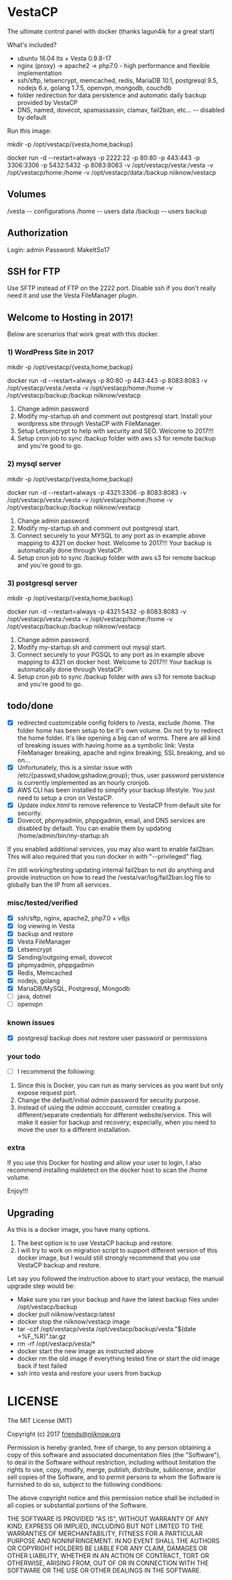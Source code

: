 # VestaCP
The ultimate control panel with docker (thanks lagun4ik for a great start)

What's included?
* ubuntu 16.04 lts + Vesta 0.9.8-17
* nginx (proxy) -> apache2 -> php7.0 - high performance and flexible implementation
* ssh/sftp, letsencrypt, memcached, redis, MariaDB 10.1, postgresql 9.5, nodejs 6.x, golang 1.7.5, openvpn, mongodb, couchdb
* folder redirection for data persistence and automatic daily backup provided by VestaCP
* DNS, named, dovecot, spamassassin, clamav, fail2ban, etc... -- disabled by default

Run this image:

mkdir -p /opt/vestacp/{vesta,home,backup}

docker run -d --restart=always -p 2222:22 -p 80:80 -p 443:443 -p 3306:3306 -p 5432:5432 -p 8083:8083 -v /opt/vestacp/vesta:/vesta -v /opt/vestacp/home:/home -v /opt/vestacp/data:/backup niiknow/vestacp

## Volumes
/vesta  -- configurations
/home   -- users data
/backup -- users backup

## Authorization
Login: admin Password: MakeItSo17

## SSH for FTP
Use SFTP instead of FTP on the 2222 port.  Disable ssh if you don't really need it and use the Vesta FileManager plugin.

## Welcome to Hosting in 2017!
Below are scenarios that work great with this docker.

### 1) WordPress Site in 2017
mkdir -p /opt/vestacp/{vesta,home,backup}

docker run -d --restart=always -p 80:80 -p 443:443 -p 8083:8083 -v /opt/vestacp/vesta:/vesta -v /opt/vestacp/home:/home -v /opt/vestacp/backup:/backup niiknow/vestacp

1. Change admin password
2. Modify my-startup.sh and comment out postgresql start.  Install your wordpress site through VestaCP with FileManager.
3. Setup Letsencrypt to help with security and SEO.  Welcome to 2017!!!
4. Setup cron job to sync /backup folder with aws s3 for remote backup and you're good to go.

### 2) mysql server
mkdir -p /opt/vestacp/{vesta,home,backup}

docker run -d --restart=always -p 4321:3306 -p 8083:8083 -v /opt/vestacp/vesta:/vesta -v /opt/vestacp/home:/home -v /opt/vestacp/backup:/backup niiknow/vestacp

1. Change admin password.
2. Modify my-startup.sh and comment out postgresql start.
3. Connect securely to your MYSQL to any port as in example above mapping to 4321 on docker host.  Welcome to 2017!!!  Your backup is automatically done through VestaCP.
4. Setup cron job to sync /backup folder with aws s3 for remote backup and you're good to go.

### 3) postgresql server
mkdir -p /opt/vestacp/{vesta,home,backup}

docker run -d --restart=always -p 4321:5432 -p 8083:8083 -v /opt/vestacp/vesta:/vesta -v /opt/vestacp/home:/home -v /opt/vestacp/backup:/backup niiknow/vestacp

1. Change admin password.
2. Modify my-startup.sh and comment out mysql start.
3. Connect securely to your PGSQL to any port as in example above mapping to 4321 on docker host.  Welcome to 2017!!!  Your backup is automatically done through VestaCP.
4. Setup cron job to sync /backup folder with aws s3 for remote backup and you're good to go.

## todo/done
- [x] redirected customizable config folders to /vesta, exclude /home.  The folder home has been setup to be it's own volume.  Do not try to redirect the home folder.  It's like opening a big can of worms.  There are all kind of breaking issues with having home as a symbolic link: Vesta FileManager breaking, apache and nginx breaking, SSL breaking, and so on...
- [x] Unfortunately, this is a similar issue with /etc/{passwd,shadow,gshadow,group}; thus, user password persistence is currently implemented as an hourly cronjob.
- [x] AWS CLI has been installed to simplify your backup lifestyle.  You just need to setup a cron on VestaCP.
- [x] Update *index.html* to remove reference to VestaCP from default site for security.
- [x] Dovecot, phpmyadmin, phppgadmin, email, and DNS services are disabled by default.  You can enable them by updating /home/admin/bin/my-startup.sh

If you enabled additional services, you may also want to enable fail2ban.  This will also required that you run docker in with "--privileged" flag.

I'm still working/testing updating internal fail2ban to not do anything and provide instruction on how to read the /vesta/var/log/fail2ban.log file to globally ban the IP from all services.

### misc/tested/verified
- [x] ssh/sftp, nginx, apache2, php7.0 + v8js
- [x] log viewing in Vesta
- [x] backup and restore
- [x] Vesta FileManager
- [x] Letsencrypt
- [x] Sending/outgoing email, dovecot
- [x] phpmyadmin, phppgadmin
- [x] Redis, Memcached
- [x] nodejs, golang
- [x] MariaDB/MySQL, Postgresql, Mongodb
- [ ] java, dotnet
- [ ] openvpn

### known issues
- [x] postgresql backup does not restore user password or permissions


### your todo
- [ ] I recommend the following:

1. Since this is Docker, you can run as many services as you want but only expose request port.
2. Change the default/initial *admin* password for security purpose.
3. Instead of using the *admin* acccount, consider creating a different/separate credentials for different website/service.  This will make it easier for backup and recovery; especially, when you need to move the user to a different installation.

### extra
If you use this Docker for hosting and allow your user to login, I also recommend installing maldetect on the docker host to scan the /home volume.

Enjoy!!!

## Upgrading
As this is a docker image, you have many options.

1. The best option is to use VestaCP backup and restore.  
2. I will try to work on migration script to support different version of this docker image, but I would still strongly recommend that you use VestaCP backup and restore.

Let say you followed the instruction above to start your vestacp, the manual upgrade step would be:
*  Make sure you ran your backup and have the latest backup files under /opt/vestacp/backup
*  docker pull niiknow/vestacp:latest
*  docker stop the niiknow/vestacp image
*  tar -czf /opt/vestacp/vesta /opt/vestacp/backup/vesta."$(date +%F_%R)".tar.gz
*  rm -rf /opt/vestacp/vesta/*
*  docker start the new image as instructed above
*  docker rm the old image if everything tested fine or start the old image back if test failed
*  ssh into vesta and restore your users from backup


# LICENSE

The MIT License (MIT)

Copyright (c) 2017 friends@niiknow.org

Permission is hereby granted, free of charge, to any person obtaining a copy of this software and associated documentation files (the "Software"), to deal in the Software without restriction, including without limitation the rights to use, copy, modify, merge, publish, distribute, sublicense, and/or sell copies of the Software, and to permit persons to whom the Software is furnished to do so, subject to the following conditions:

The above copyright notice and this permission notice shall be included in all copies or substantial portions of the Software.

THE SOFTWARE IS PROVIDED "AS IS", WITHOUT WARRANTY OF ANY KIND, EXPRESS OR IMPLIED, INCLUDING BUT NOT LIMITED TO THE WARRANTIES OF MERCHANTABILITY, FITNESS FOR A PARTICULAR PURPOSE AND NONINFRINGEMENT. IN NO EVENT SHALL THE AUTHORS OR COPYRIGHT HOLDERS BE LIABLE FOR ANY CLAIM, DAMAGES OR OTHER LIABILITY, WHETHER IN AN ACTION OF CONTRACT, TORT OR OTHERWISE, ARISING FROM, OUT OF OR IN CONNECTION WITH THE SOFTWARE OR THE USE OR OTHER DEALINGS IN THE SOFTWARE.